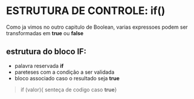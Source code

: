 # ESTRUTURA DE CONTROLE: if()

Como ja vimos no outro capitulo de Boolean, varias expressoes podem ser transformadas em **true** ou **false**


## estrutura do bloco IF:

- palavra reservada **if**
- pareteses com a condição a ser validada
- bloco associado caso o resultado seja **true**

> if (valor){ senteça de codigo caso **true**}
